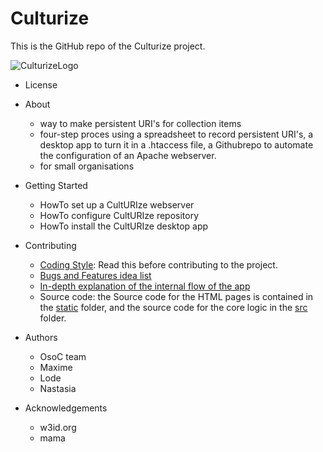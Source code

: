 # Culturize

This is the GitHub repo of the Culturize project.

![CulturizeLogo](https://github.com/PACKED-vzw/CultURIze/blob/master/static/assets/logo-culturize-klein.png)

* License
* About
  * way to make persistent URI's for collection items
  * four-step proces using a spreadsheet to record persistent URI's, a desktop app to turn it in a .htaccess file, a Githubrepo to automate the configuration of an Apache webserver.
  * for small organisations 
  
* Getting Started
  * HowTo set up a CultURIze webserver
  * HowTo configure CultURIze repository
  * HowTo install the CultURIze desktop app
* Contributing
  * [Coding Style](doc/Style.md): Read this before contributing to the project.
  * [Bugs and Features idea list](doc/Possible%20Improvements.md)
  * [In-depth explanation of the internal flow of the app](doc/pdf/flow.pdf)
  * Source code: the Source code for the HTML pages is contained in the [static](static/) folder, and the source code for the core logic in the [src](src/) folder. 
* Authors
  * OsoC team
  * Maxime
  * Lode
  * Nastasia
* Acknowledgements
  * w3id.org
  * mama

